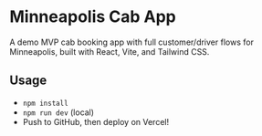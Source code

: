 # Minneapolis Cab App

A demo MVP cab booking app with full customer/driver flows for Minneapolis, built with React, Vite, and Tailwind CSS.

## Usage

- `npm install`
- `npm run dev` (local)
- Push to GitHub, then deploy on Vercel!
